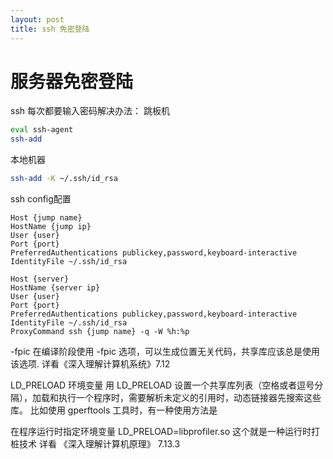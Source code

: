 ```yaml
---
layout: post
title: ssh 免密登陆
---
```


# 服务器免密登陆
ssh 每次都要输入密码解决办法：
跳板机
```bash
eval ssh-agent
ssh-add
```

本地机器
```bash
ssh-add -K ~/.ssh/id_rsa
```

ssh config配置
```
Host {jump name}
HostName {jump ip}
User {user}
Port {port}
PreferredAuthentications publickey,password,keyboard-interactive
IdentityFile ~/.ssh/id_rsa

Host {server}
HostName {server ip}
User {user}
Port {port}
PreferredAuthentications publickey,password,keyboard-interactive
IdentityFile ~/.ssh/id_rsa
ProxyCommand ssh {jump name} -q -W %h:%p
```

-fpic
在编译阶段使用 -fpic 选项，可以生成位置无关代码，共享库应该总是使用该选项.
详看《深入理解计算机系统》7.12

LD_PRELOAD 环境变量
用 LD_PRELOAD 设置一个共享库列表（空格或者逗号分隔），加载和执行一个程序时，需要解析未定义的引用时，动态链接器先搜索这些库。
比如使用 gperftools 工具时，有一种使用方法是


在程序运行时指定环境变量 LD_PRELOAD=libprofiler.so
这个就是一种运行时打桩技术
详看 《深入理解计算机原理》 7.13.3
